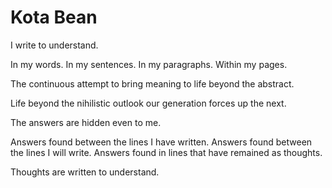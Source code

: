 # Kota Bean

I write to understand.

In my words. In my sentences. In my paragraphs. Within my pages.

The continuous attempt to bring meaning to life beyond the abstract.

Life beyond the nihilistic outlook our generation forces up the next.

The answers are hidden even to me.

Answers found between the lines I have written. Answers found between the lines I will write. Answers found in lines that have remained as thoughts.

Thoughts are written to understand.